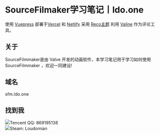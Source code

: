 # SourceFilmaker学习笔记丨ldo.one
使用 [Vuepress](https://github.com/vuejs/vuepress) 部署于[Vercel](https://vercel.com/) 和 [Netlify](https://app.netlify.com/) 采用 [Reco主题](https://github.com/vuepress-reco/) 利用 [Valine](https://valine.js.org/) 作为评论工具。

## 关于

SourceFilmmaker是由 Valve 开发的动画软件，本学习笔记用于学习如何使用 SourceFilmmaker ，欢迎一同建设!

## 域名

sfm.ldo.one

## 找到我

<div align=left><img src="https://www.easyicon.net/api/resizeApi.php?id=1188698&size=24"/>Tencent QQ: 869195138</div>

<div align=left><img src="https://www.easyicon.net/api/resizeApi.php?id=1076543&size=24"/>Steam: Loudomian</div>
